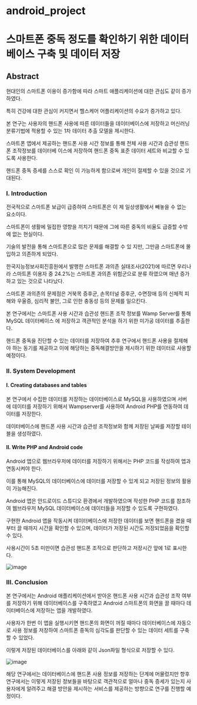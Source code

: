 # android_project

# 스마트폰 중독 정도를 확인하기 위한 데이터베이스 구축 및 데이터 저장

## Abstract
현대인의 스마트폰 이용이 증가함에 따라 스마트 애플리케이션에 대한 관심도 같이 증가하였다. 

특히 건강에 
대한 관심이 커지면서 헬스케어 어플리케이션의 수요가 증가하고 있다. 

본 연구는 사용자의 핸드폰 사용에 따른 
데이터들을 데이터베이스에 저장하고 머신러닝 분류기법에 적용할 수 있는 1차 데이터 추출 모델을 제시한다. 

스마트폰 앱에서 제공하는 핸드폰 사용 시간 정보를 통해 전체 사용 시간과 습관성 핸드폰 조작정보를 데이터베
이스에 저장하여 핸드폰 중독 표준 데이터 세트와 비교할 수 있도록 사용한다. 

핸드폰 중독 증세를 스스로 확인
이 가능하게 함으로써 개인이 절제할 수 있을 것으로 기대된다. 


### I. Introduction

전국적으로 스마트폰 보급이 급증하여 스마트폰은 이
제 일상생활에서 빼놓을 수 없는 요소이다. 

스마트폰이 생활에 밀접한 영향을 끼치기 때문에 그에 따른 
중독의 비율도 급증할 수밖에 없는 현실이다. 

기술의 
발전을 통해 스마트폰으로 많은 문제를 해결할 수 있
지만, 그만큼 스마트폰에 몰입하고 의존하게 되었다. 

한국지능정보사회진흥원에서 발행한 스마트폰 과의존 실태조사(2021)에 따르면 우리나라 스마트폰 
이용자 중 24.2%는 스마트폰 과의존 위험군으로 분류
하였으며 매년 증가하고 있는 것으로 나타났다. 

스마트폰 과의존의 문제점은 거북목 증후군, 
손목터널 증후군, 수면장애 등의 신체적 피해와 우울증, 
심리적 불안, 그로 인한 충동성 등의 문제를 일으킨다. 

본 연구에서는 스마트폰 사용 시간과 습관성 핸드폰 조작 
정보를 Wamp Server를 통해 MySQL 데이터베이스
에 저장하고 객관적인 분석을 하기 위한 미가공 데이터를 추출한다. 

핸드폰 중독을 진단할 수 있는 데이터를 저장하여 추후 연구에서 핸드폰 사용을 
절제해야 하는 동기를 제공하고 이에 해당하는 
중독해결방안을 제시하기 위한 데이터로 사용할 예정이다.

### II. System Development
#### I. Creating databases and tables
본 연구에서 수집한 데이터를 저장하는 데이터베이스로 MySQL을 사용하였으며 서버에 
데이터를 저장하기 위해서 Wampserver를 사용하여 Android PHP를 
연동하여 데이터를 저장한다. 

데이터베이스에 핸드폰 
사용 시간과 습관성 조작정보와 함께 저장된 날짜를 저장할 테이블을 생성하였다.

#### II. Write PHP and Android code
Android 앱으로 웹브라우저에 데이터를 저장하기 위해서는 PHP 코드를 작성하여 앱과 연동시켜야 한다. 

이를 통해 MySQL의 데이터베이스에 데이터를 저장할 수 있게 되고 저장된 정보의 활용이 가능해진다. 

Android 앱은 안드로이드 스튜디오 환경에서 개발하였으며 작성한 PHP 코드를 참조하여 웹브라우저 
MySQL 데이터베이스에 데이터들을 저장할 수 있도록 구현하였다. 

구현한 Android 앱을 작동시켜 
데이터베이스에 저장한 데이터를 보면 핸드폰을 켰을 때부터 끌 때까지 시간을 확인할 수 있으며, 데이터가 
저장된 시간도 저장되었음을 확인할 수 있다. 

사용시간이 5초 미만이면 습관성 핸드폰 조작으로 판단하고 
저장시간 앞에 1로 표시한다.

![image](https://github.com/heeManLee/android_project/assets/90524127/d8254cda-4fef-468b-9a22-c3a6fd6bfa18)

### III. Conclusion

본 연구에서는 Android 애플리케이션에서 받아온 핸드폰 사용 시간과 습관성 조작 여부를 저장하기 위해 
데이터베이스를 구축하였고 Android 스마트폰의 화면을 끌 때마다 데이터베이스에 저장하는 앱을 
개발하였다. 

사용자가 한번 이 앱을 실행시키면 핸드폰의 
화면이 꺼질 때마다 데이터베이스에 자동으로 사용 
정보를 저장하여 스마트폰 중독의 심각도를 판단할 
수 있는 데이터 세트를 구축할 수 있었다.

이렇게 저장된 데이터베이스를 아래와 같이 
Json파일 형식으로 저장할 수 있다. 

![image](https://github.com/heeManLee/android_project/assets/90524127/dbcd933f-b2b9-41d6-ab4d-cb7c913ceeca)

해당 연구에서는 데이터베이스에 핸드폰 사용 정보를 
저장하는 단계에 머물렀지만 향후 연구에서는 이렇게 
저장된 정보들을 바탕으로 객관적으로 얼마나 중독 
증세가 있는지 사용자에게 알려주고 해결 방안을 제시하는 서비스를 제공하는 
방향으로 연구를 진행할 예정이다.
